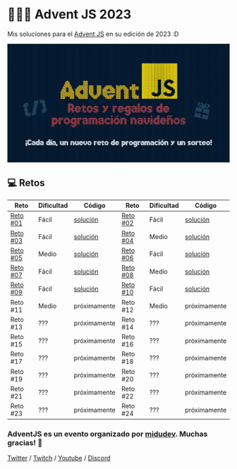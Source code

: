 # 🎄🎅🏻 Advent JS 2023

Mis soluciones para el [Advent JS](https://adventjs.dev/) en su edición de 2023 :D

[![clogo.png](https://raw.githubusercontent.com/marta-vilaseca/adventjs-2023/main/logo.png)](https://raw.githubusercontent.com/marta-vilaseca/adventjs-2023/main/logo.png)

## 💻 Retos

| Reto                       | Dificultad | Código                 | Reto                       | Dificultad | Código                 |
| -------------------------- | ---------- | ---------------------- | -------------------------- | ---------- | ---------------------- |
| [Reto #01](./01/readme.md) | Fácil      | [solución](./01/01.js) | [Reto #02](./02/readme.md) | Fácil      | [solución](./02/02.js) |
| [Reto #03](./03/readme.md) | Fácil      | [solución](./03/03.js) | [Reto #04](./04/readme.md) | Medio      | [solución](./04/04.js) |
| [Reto #05](./05/readme.md) | Medio      | [solución](./05/05.js) | [Reto #06](./06/readme.md) | Fácil      | [solución](./06/06.js) |
| [Reto #07](./07/readme.md) | Fácil      | [solución](./07/07.js) | [Reto #08](./08/readme.md) | Medio      | [solución](./08/08.js) |
| [Reto #09](./09/readme.md) | Fácil      | [solución](./09/09.js) | [Reto #10](./10/readme.md) | Fácil      | [solución](./10/10.js) |
| Reto #11                   | Medio      | próximamente           | Reto #12                   | Medio      | próximamente           |
| Reto #13                   | ???        | próximamente           | Reto #14                   | ???        | próximamente           |
| Reto #15                   | ???        | próximamente           | Reto #16                   | ???        | próximamente           |
| Reto #17                   | ???        | próximamente           | Reto #18                   | ???        | próximamente           |
| Reto #19                   | ???        | próximamente           | Reto #20                   | ???        | próximamente           |
| Reto #21                   | ???        | próximamente           | Reto #22                   | ???        | próximamente           |
| Reto #23                   | ???        | próximamente           | Reto #24                   | ???        | próximamente           |

### AdventJS es un evento organizado por [midudev](https://twitter.com/midudev). Muchas gracias! 💚

[Twitter](https://twitch.tv/midudev) /
[Twitch](https://twitch.tv/midudev) /
[Youtube](https://www.youtube.com/c/midudev) /
[Discord](https://discord.gg/midudev)
